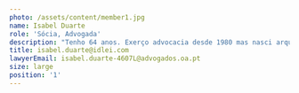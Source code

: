 ```yaml
---
photo: /assets/content/member1.jpg
name: Isabel Duarte
role: 'Sócia, Advogada'
description: "Tenho 64 anos. Exerço advocacia desde 1980 mas nasci arquiteta. \n\nA licenciatura em direito aconteceu-me apenas porque naquele tempo não havia dinheiro para custear o pesado curso de arquitetura. Para compensar dispensei das provas de ingresso na Faculdade de Direito da Universidade Clássica.  \n\nSempre me comoveram os grandes apaixonados e as grandes paixões. Alimento a esperança de mudar qualquer coisa para bem na vida dos outros e custa-me cada vez mais praticar atos inúteis.  \n\nQuero voltar em breve às origens. Preparo esse caminho praticando hoje, sobretudo, a capacidade de ouvir e conhecer o outro, de que tanto estamos carentes, e busco, sobretudo, da arte de criar soluções sustentáveis. Às sextas-feiras dou aulas de inglês num dos jardins de infância mais antigos de Lisboa e voltei recentemente a ser mãe de uma menina que me adotou.\t \n\nFora eu uma personagem da cinematografia seria a Dory – Assaltam-me cada vez mais as perdas de memória de curto prazo… e, como ela, não desisto!"
title: isabel.duarte@idlei.com
lawyerEmail: isabel.duarte-4607L@advogados.oa.pt
size: large
position: '1'
---
```


